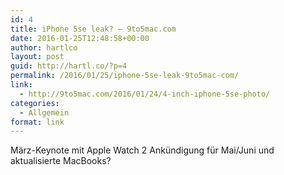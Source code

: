 ```yaml
---
id: 4
title: iPhone 5se leak? – 9to5mac.com
date: 2016-01-25T12:48:58+00:00
author: hartlco
layout: post
guid: http://hartl.co/?p=4
permalink: /2016/01/25/iphone-5se-leak-9to5mac-com/
link:
  - http://9to5mac.com/2016/01/24/4-inch-iphone-5se-photo/
categories:
  - Allgemein
format: link
---
```

März-Keynote mit Apple Watch 2 Ankündigung für Mai/Juni und aktualisierte MacBooks?